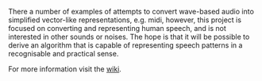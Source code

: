 There a number of examples of attempts to convert wave-based audio into simplified vector-like representations, e.g. midi, however, this project is focused on converting and representing human speech, and is not interested in other sounds or noises. The hope is that it will be possible to derive an algorithm that is capable of representing speech patterns in a recognisable and practical sense.

For more information visit the [wiki](Home.md).